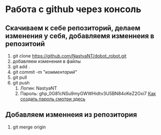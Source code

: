 # Работа с github через консоль
## Скачиваем к себе репозиторий, делаем изменения у себя, добавляемя изменнеия в репозитоий
1. git clone https://github.com/NastyaNT/dobot_robot.git
2. добавляем изменения в файлы
3. git add .
4. git commit -m "*комментарий*"
5. git pull
6. git push
    1. Логин: NastyaNT
    2. Пароль: ghp_0G81cNSu9myGWWHidtv3U5BN84oKeZ2Oxi7 
[Как создать пароль смотри здесь](https://docs.github.com/en/authentication/keeping-your-account-and-data-secure/creating-a-personal-access-token) 
## Добавляем изменнеия из репозитория
1. git merge origin
